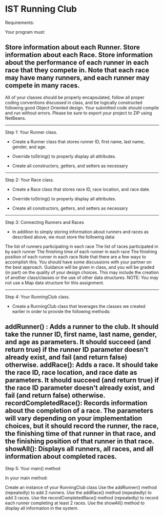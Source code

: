 # IST Running Club

Requirements:

Your program must:

Store information about each Runner.
Store information about each Race.
Store information about the performance of each runner in each race that they compete in.  Note that each race may have many runners, and each runner may compete in many races.
-----------------

All of your classes should be properly encapsulated, follow all proper coding conventions discussed in class, and be logically constructed following good Object Oriented design.  Your submitted code should compile and run without errors.  Please be sure to export your project to ZIP using NetBeans. 

-----------------

Step 1: Your Runner class.

- Create a Runner class that stores runner ID, first name, last name, gender, and age.

- Override toString() to properly display all attributes.

- Create all constructors, getters, and setters as necessary

-----------------

Step 2: Your Race class.

- Create a Race class that stores race ID, race location, and race date.

- Override toString() to properly display all attributes.

- Create all constructors, getters, and setters as necessary

-----------------

Step 3: Connecting Runners and Races

- In addition to simply storing information about runners and races as described above, we must store the following data:

The list of runners participating in each race
The list of races participated in by each runner
The finishing time of each runner in each race
The finishing position of each runner in each race
Note that there are a few ways to accomplish this.  You should have some discussions with your partner on the best approach.  Guidance will be given in class, and you will be graded (in part) on the quality of your design choices.  This may include the creation of another class/classes or the use of other data structures.  NOTE: You may not use a Map data structure for this assignment.

-----------------

Step 4: Your RunningClub class.

- Create a RunningClub class that leverages the classes we created earlier in order to provide the following methods:

addRunner() : Adds a runner to the club. It should take the runner ID, first name, last name, gender, and age as parameters.  It should succeed (and return true) if the runner ID parameter doesn't already exist, and fail (and return false) otherwise.
addRace(): Adds a race.  It should take the race ID, race location, and race date as parameters. It should succeed (and return true) if the race ID parameter doesn't already exist, and fail (and return false) otherwise.
recordCompletedRace(): Records information about the completion of a race.  The parameters will vary depending on your implementation choices, but it should record the runner, the race, the finishing time of that runner in that race, and the finishing position of that runner in that race.
showAll(): Displays all runners, all races, and all information about completed races.
-----------------

Step 5: Your main() method

In your main method:

Create an instance of your RunningClub class
Use the addRunner() method (repeatedly) to add 2 runners.
Use the addRace() method (repeatedly) to add 3 races.
Use the recordCompletedRace() method (repeatedly) to record each runner completing at least 2 races.
Use the showAll() method to display all information in the system.
